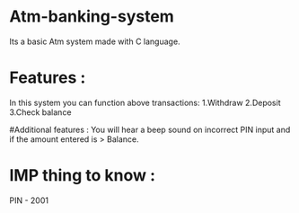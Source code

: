 # Atm-banking-system
Its a basic Atm system made with C language.

# Features :
In this system you can function above transactions:
1.Withdraw
2.Deposit
3.Check balance

#Additional features :
You will hear a beep sound on incorrect PIN input and if the amount entered is > Balance.

# IMP thing to know :
PIN - 2001
